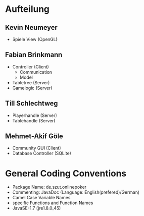# Aufteilung

## Kevin Neumeyer
* Spiele View (OpenGL)

## Fabian Brinkmann
* Controller (Client)
  * Communication
  * Model
* Tabletree (Server)
* Gamelogic (Server)

## Till Schlechtweg
* Playerhandle (Server)
* Tablehandle (Server)

## Mehmet-Akif Göle
* Community GUI (Client)
* Database Controller (SQLite)

# General Coding Conventions
* Package Name: de.szut.onlinepoker
* Commenting: JavaDoc (Language: English(prefered)/German)
* Camel Case Variable Names
* specific Functions and Function Names
* JavaSE-1.7 (jre1.8.0_45)
